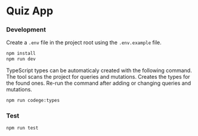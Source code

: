 # Quiz App

### Development

Create a `.env` file in the project root using the `.env.example` file.

```bash
npm install
npm run dev
```

TypeScript types can be automaticaly created with the following command. The tool scans the project for queries and mutations. Creates the types for the found ones. Re-run the command after adding or changing queries and mutations.

```bash
npm run codege:types
```

### Test

```bash
npm run test
```
